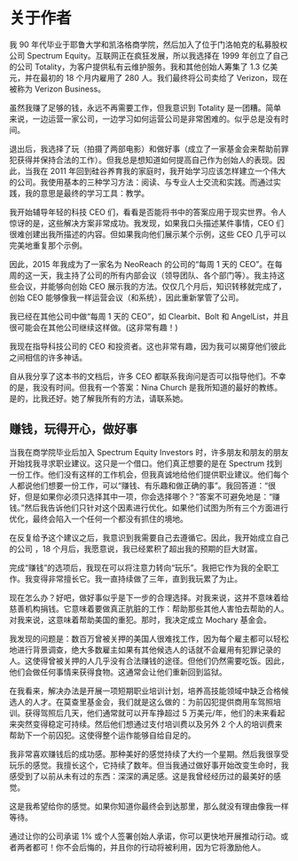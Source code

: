 # 关于作者

我 90 年代毕业于耶鲁大学和凯洛格商学院，然后加入了位于门洛帕克的私募股权公司 Spectrum Equity。互联网正在疯狂发展，所以我选择在 1999 年创立了自己的公司 Totality，为客户提供私有云维护服务。我和其他创始人筹集了 1.3 亿美元，并在最初的 18 个月内雇用了 280 人。我们最终将公司卖给了 Verizon，现在被称为 Verizon Business。

虽然我赚了足够的钱，永远不再需要工作，但我意识到 Totality 是一团糟。简单来说，一边运营一家公司，一边学习如何运营公司是非常困难的。似乎总是没有时间。

退出后，我选择了玩（拍摄了两部电影）和做好事（成立了一家基金会来帮助前罪犯获得并保持合法的工作）。但我总是想知道如何提高自己作为创始人的表现。因此，当我在 2011 年回到硅谷养育我的家庭时，我开始学习应该怎样建立一个伟大的公司。我使用基本的三种学习方法：阅读、与专业人士交流和实践。而通过实践，我的意思是最终的学习工具：教学。

我开始辅导年轻的科技 CEO 们，看看是否能将书中的答案应用于现实世界。令人惊讶的是，这些解决方案非常成功。我发现，如果我口头描述某件事情，CEO 们很难创建出我所描述的内容。但如果我向他们展示某个示例，这些 CEO 几乎可以完美地重复那个示例。

因此，2015 年我成为了一家名为 NeoReach 的公司的“每周 1 天的 CEO”。在每周的这一天，我主持了公司的所有内部会议（领导团队、各个部门等）。我主持这些会议，并能够向创始 CEO 展示我的方法。仅仅几个月后，知识转移就完成了，创始 CEO 能够像我一样运营会议（和系统），因此重新掌管了公司。

我已经在其他公司中做“每周 1 天的 CEO”，如 Clearbit、Bolt 和 AngelList，并且很可能会在其他公司继续这样做。(这非常有趣！)

我现在指导科技公司的 CEO 和投资者。这也非常有趣，因为我可以揭穿他们彼此之间相信的许多神话。

自从我分享了这本书的文档后，许多 CEO 都联系我询问是否可以指导他们。不幸的是，我没有时间。但我有一个答案：Nina Church 是我所知道的最好的教练。是的，比我还好。她了解我所有的方法，请联系她。

## 赚钱，玩得开心，做好事

当我在商学院毕业后加入 Spectrum Equity Investors 时，许多朋友和朋友的朋友开始找我寻求职业建议。这只是一个借口。他们真正想要的是在 Spectrum 找到一份工作。他们没有这样的工作机会，但我真诚地给他们提供职业建议。他们每个人都说他们想要一份工作，可以“赚钱、有乐趣和做正确的事”。我回答道：“很好，但是如果你必须只选择其中一项，你会选择哪个？”答案不可避免地是：“赚钱。”然后我告诉他们只针对这个因素进行优化。如果他们试图为所有三个方面进行优化，最终会陷入一个任何一个都没有抓住的境地。

在反复给予这个建议之后，我意识到我需要自己去遵循它。因此，我开始成立自己的公司 ，18 个月后，我愿意说，我已经累积了超出我的预期的巨大财富。

完成“赚钱”的选项后，我现在可以将注意力转向“玩乐”。我把它作为我的全职工作。我变得非常擅长它。我一直持续做了三年，直到我玩累了为止。

现在怎么办？好吧，做好事似乎是下一步的合理选择。对我来说，这并不意味着给慈善机构捐钱。它意味着要做真正肮脏的工作：帮助那些其他人害怕去帮助的人。对我来说，这意味着帮助美国的重犯。那时，我决定成立 Mochary 基金会。

我发现的问题是：数百万曾被关押的美国人很难找工作，因为每个雇主都可以轻松地进行背景调查，绝大多数雇主如果有其他候选人的话就不会雇用有犯罪记录的人。这使得曾被关押的人几乎没有合法赚钱的途径。但他们仍然需要吃饭。因此，他们会做任何事情来获得食物。这通常会让他们重新回到监狱。

在我看来，解决办法是开展一项短期职业培训计划，培养高技能领域中缺乏合格候选人的人才。在莫查里基金会，我们就是这么做的：为前囚犯提供商用车驾照培训。获得驾照后几天，他们通常就可以开车挣超过 5 万美元/年，他们的未来看起来突然变得稳定可持续。然后他们想通过支付培训费以及另外 2 个人的培训费来帮助下一个前囚犯。这使得整个运作能够自给自足的。

我非常喜欢赚钱后的成功感。那种美好的感觉持续了大约一个星期。然后我很享受玩乐的感觉。我擅长这个，它持续了数年。但当我通过做好事开始改变生命时，我感受到了以前从未有过的东西：深深的满足感。这是我曾经经历过的最美好的感觉。

这是我希望给你的感觉。如果你知道你最终会到达那里，那么就没有理由像我一样等待。

通过让你的公司承诺 1% 或个人签署创始人承诺，你可以更快地开展推动行动。或者两者都可！你不会后悔的，并且你的行动将被利用，因为它将激励他人。